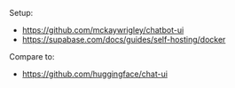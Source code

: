 Setup:
- https://github.com/mckaywrigley/chatbot-ui
- https://supabase.com/docs/guides/self-hosting/docker

Compare to:
- https://github.com/huggingface/chat-ui